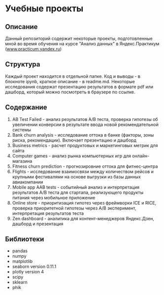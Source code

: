 # Учебные проекты

## Описание
Данный репозиторий содержит некоторые проекты, подготовленные мной во время обучения на курсе "Анализ данных" в Яндекс.Практикум (www.practicum.yandex.ru)

## Структура
Каждый проект находится в отдельной папке. Код и выводы - в блокноте ipynb, краткое описание - в readme.md. Некоторые исследования содержат презентацию результатов в формате pdf или дашборд, который можно посмотреть в браузере по ссылке.

## Содержание
1. AB Test Failed - анализ результатов A/B теста, проверка гипотезы об увеличении конверсии в результате ввода новой рекомендательной системы
2. Bank churn analysis - исследование оттока в банке (факторы, зоны риска, рекомендации). Включает презентацию и дашборд
3. Business metrics - расчет продуктовых и маркетинговых метрик для сайта
4. Computer games - анализ рынка компьютерных игр для онлайн-магазина
5. Fitness churn prediction - прогнозировние оттока для фитнес-центра
6. Flights - исследование взаимосвязи между количеством рейсов и крупными фестивалями на основе выгрузки из базы данных авиакомпании
7. Mobile app AAB tests - событийный анализ и интерпретация результатов A/B теста для стартапа, реализующего продукты питания через мобильное приложение
8. Online store - приоритизация гипотез через фреймворки ICE и RICE, проверка приоритетной гипотезы через A/B эксперимент, интерпретация результатов теста 
9. Zen dashboard - аналитика для контент-менеджеров Яндекс.Дзен, дашборд и презентация

## Библиотеки
- pandas
- numpy
- matplotlib
- seaborn version 0.11.1
- plotly version 4
- scipy
- sklearn
- phik
